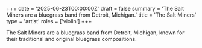 +++
date = '2025-06-23T00:00:00Z'
draft = false
summary = 'The Salt Miners are a bluegrass band from Detroit, Michigan.'
title = 'The Salt Miners'
type = 'artist'
roles = ['violin']
+++

The Salt Miners are a bluegrass band from Detroit, Michigan, known for their traditional and original bluegrass compositions.
